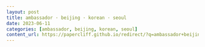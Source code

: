 ```yaml
---
layout: post
title: ambassador · beijing · korean · seoul
date: 2023-06-11
categories: [ambassador, beijing, korean, seoul]
content_url: https://papercliff.github.io/redirect/?q=ambassador+beijing+korean+seoul&tbs=cdr:1,cd_min:6/10/2023,cd_max:6/12/2023
---
```

